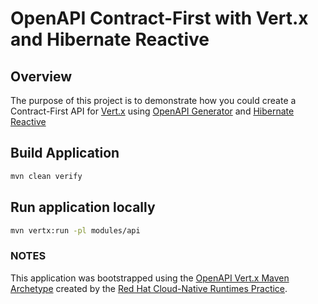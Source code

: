 # OpenAPI Contract-First with Vert.x and Hibernate Reactive

## Overview

The purpose of this project is to demonstrate how you could create a Contract-First API
for [Vert.x](https://vertx.io) using [OpenAPI Generator](https://openapi-generator.tech) and [Hibernate Reactive](http://hibernate.org/reactive/)

## Build Application

```bash
mvn clean verify
```

## Run application locally

```bash
mvn vertx:run -pl modules/api
```



### NOTES

This application was bootstrapped using the [OpenAPI Vert.x Maven Archetype](https://github.com/redhat-appdev-practice/openapi-vertx-archetype) created by the [Red Hat Cloud-Native Runtimes
Practice](https://appdev.consulting.redhat.com/). 

